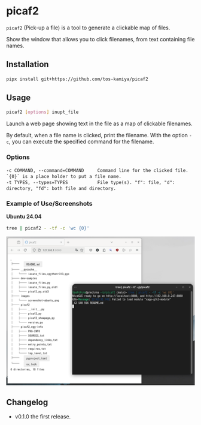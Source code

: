 # picaf2

`picaf2` (Pick-up a file) is a tool to generate a clickable map of files.

Show the window that allows you to click filenames, from text containing file names.

## Installation

```sh
pipx install git+https://github.com/tos-kamiya/picaf2
```

## Usage

```sh
picaf2 [options] inupt_file
```

Launch a web page showing text in the file as a map of clickable filenames.

By default, when a file name is clicked, print the filename. With the option `-c`, you can execute the specified command for the filename.

### Options

```
-c COMMAND, --command=COMMAND     Command line for the clicked file. `{0}` is a place holder to put a file name.
-t TYPES, --types=TYPES           File type(s). "f": file, "d": directory, "fd": both file and directory.
```

### Example of Use/Screenshots

**Ubuntu 24.04**

```sh
tree | picaf2 - -tf -c 'wc {0}'
```

![](./images/screenshot-ubuntu.png)

## Changelog

* v0.1.0 the first release.
